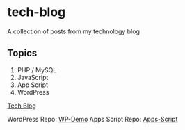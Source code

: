 # tech-blog

A collection of posts from my technology blog

## Topics

1) PHP / MySQL
2) JavaScript
3) App Script
4) WordPress


[Tech Blog](https://maplesyrupweb.com/)

WordPress Repo:  [WP-Demo](https://github.com/maplesyrupweb/wp-demo)
Apps Script Repo: [Apps-Script](https://github.com/maplesyrupweb/apps-scripts)
